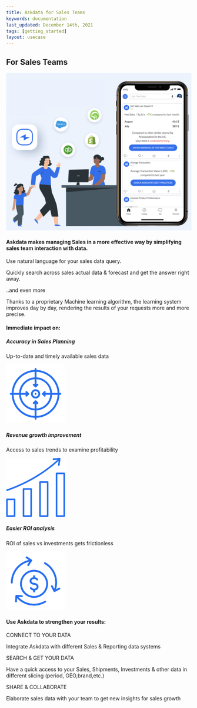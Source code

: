 ```yaml
---
title: Askdata for Sales Teams
keywords: documentation
last_updated: December 14th, 2021
tags: [getting_started]
layout: usecase
---
```


## For Sales Teams

<img src="/media/use-cases/icons/Sales.png" class="image-doc p-3">

#### Askdata makes managing Sales in a more effective way by simplifying sales team interaction with data. 

Use natural language for your sales data query.

Quickly search across sales actual data & forecast and get the answer right away.

..and even more

Thanks to a proprietary Machine learning algorithm, the learning system improves day by day, rendering the results of your requests more and more precise.

#### Immediate impact on:

<div class="row">
  <div class="col-sm-4">
    <div class="card">
      <div class="card-body text-center">
        <h5 class="card-title">Accuracy in Sales Planning</h5>
        <p class="card-text">Up-to-date and timely available sales data

</p>
         <img src="/media/use-cases/icons/Sales_1.png" class="card-img" alt="Sales Accuracy" style="max-width:160px">
      </div>
    </div>
  </div>
  <div class="col-sm-4">
    <div class="card">
      <div class="card-body text-center">
        <h5 class="card-title">Revenue growth improvement</h5>
        <p class="card-text">Access to sales trends to examine profitability
</p>
        <img src="/media/use-cases/icons/Sales_2.png" class="card-img" alt="Sales Accuracy" style="max-width:160px">
      </div>
    </div>
  </div>
    <div class="col-sm-4">
    <div class="card">
      <div class="card-body text-center">
        <h5 class="card-title">Easier ROI 
analysis</h5>
        <p class="card-text">ROI of sales vs investments gets frictionless
                                                                                                      </p>
        <img src="/media/use-cases/icons/Sales_3.png" class="card-img" alt="Sales Accuracy" style="max-width:160px">
      </div>
    </div>
  </div>
</div>


#### Use Askdata to strengthen your results:

CONNECT TO YOUR DATA

Integrate Askdata with different Sales & Reporting data systems

SEARCH & GET YOUR DATA

Have a quick access to your Sales, Shipments, Investments & other data in different slicing (period, GEO,brand,etc.) 

SHARE & COLLABORATE

Elaborate sales data with your team to get new insights for sales growth 
